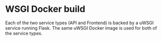 # WSGI Docker build

Each of the two service types (API and Frontend) is backed by a uWSGI service running Flask. The same uWSGI Docker image is used for both of the service types.

